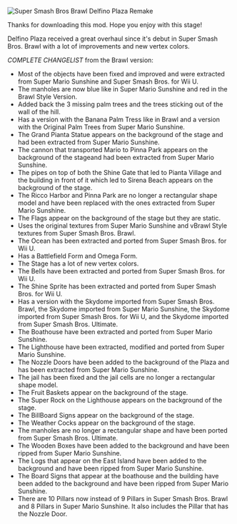 ![Super Smash Bros  Brawl Delfino Plaza Remake](https://github.com/user-attachments/assets/eeb3b259-ea16-433a-9e76-7d0e178eb7bf)

Thanks for downloading this mod. Hope you enjoy with this stage!

Delfino Plaza received a great overhaul since it's debut in Super Smash Bros. Brawl with a lot of improvements and new vertex colors.

*COMPLETE CHANGELIST* from the Brawl version:
- Most of the objects have been fixed and improved and were extracted from Super Mario Sunshine and Super Smash Bros. for Wii U.
- The manholes are now blue like in Super Mario Sunshine and red in the Brawl Style Version.
- Added back the 3 missing palm trees and the trees sticking out of the wall of the hill.
- Has a version with the Banana Palm Tress like in Brawl and a version with the Original Palm Trees from Super Mario Sunshine.
- The Grand Pianta Statue appears on the background of the stage and had been extracted from Super Mario Sunshine.
- The cannon that transported Mario to Pinna Park appears on the background of the stageand had been extracted from Super Mario Sunshine.
- The pipes on top of both the Shine Gate that led to Pianta Village and the building in front of it which led to Sirena Beach appears on the background of the stage.
- The Ricco Harbor and Pinna Park are no longer a rectangular shape model and have been replaced with the ones extracted from Super Mario Sunshine.
- The Flags appear on the background of the stage but they are static.
- Uses the original textures from Super Mario Sunshine and vBrawl Style textures from Super Smash Bros. Brawl.
- The Ocean has been extracted and ported from Super Smash Bros. for Wii U.
- Has a Battlefield Form and Omega Form.
- The Stage has a lot of new vertex colors.
- The Bells have been extracted and ported from Super Smash Bros. for Wii U.
- The Shine Sprite has been extracted and ported from Super Smash Bros. for Wii U.
- Has a version with the Skydome imported from Super Smash Bros. Brawl, the Skydome imported from Super Mario Sunshine, the Skydome imported from Super Smash Bros. for Wii U, and the Skydome imported from Super Smash Bros. Ultimate.
- The Boathouse have been extracted and ported from Super Mario Sunshine.
- The Lighthouse have been extracted, modified and ported from Super Mario Sunshine.
- The Nozzle Doors have been added to the background of the Plaza and has been extracted from Super Mario Sunshine.
- The jail has been fixed and the jail cells are no longer a rectangular shape model.
- The Fruit Baskets appear on the background of the stage.
- The Super Rock on the Lighthouse appears on the background of the stage.
- The BillBoard Signs appear on the background of the stage.
- The Weather Cocks appear on the background of the stage.
- The manholes are no longer a rectangular shape and have been ported from Super Smash Bros. Ultimate.
- The Wooden Boxes have been added to the background and have been ripped from Super Mario Sunshine.
- The Logs that appear on the East Island have been added to the background and have been ripped from Super Mario Sunshine.
- The Board Signs that appear at the boathouse and the building have been added to the background and have been ripped from Super Mario Sunshine.
- There are 10 Pillars now instead of 9 Pillars in Super Smash Bros. Brawl and 8 Pillars in Super Mario Sunshine. It also includes the Pillar that has the Nozzle Door.
